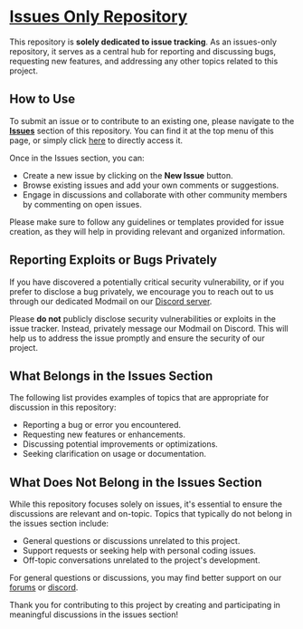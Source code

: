# [Issues Only Repository](https://github.com/Thalwyrn/Thalwyrn/issues)

This repository is **solely dedicated to issue tracking**. As an issues-only repository, it serves as a central hub for reporting and discussing bugs, requesting new features, and addressing any other topics related to this project.

## How to Use

To submit an issue or to contribute to an existing one, please navigate to the [**Issues**](https://github.com/Thalwyrn/Thalwyrn/issues) section of this repository. You can find it at the top menu of this page, or simply click [here](https://github.com/Thalwyrn/Thalwyrn/issues) to directly access it. 

Once in the Issues section, you can:

- Create a new issue by clicking on the **New Issue** button.
- Browse existing issues and add your own comments or suggestions.
- Engage in discussions and collaborate with other community members by commenting on open issues.

Please make sure to follow any guidelines or templates provided for issue creation, as they will help in providing relevant and organized information.

## Reporting Exploits or Bugs Privately

If you have discovered a potentially critical security vulnerability, or if you prefer to disclose a bug privately, we encourage you to reach out to us through our dedicated Modmail on our [Discord server](https://discord.thalwyrn.com). 

Please **do not** publicly disclose security vulnerabilities or exploits in the issue tracker. Instead, privately message our Modmail on Discord. This will help us to address the issue promptly and ensure the security of our project.

## What Belongs in the Issues Section

The following list provides examples of topics that are appropriate for discussion in this repository:

- Reporting a bug or error you encountered.
- Requesting new features or enhancements.
- Discussing potential improvements or optimizations.
- Seeking clarification on usage or documentation.

## What Does Not Belong in the Issues Section

While this repository focuses solely on issues, it's essential to ensure the discussions are relevant and on-topic. Topics that typically do not belong in the issues section include:

- General questions or discussions unrelated to this project.
- Support requests or seeking help with personal coding issues.
- Off-topic conversations unrelated to the project's development.

For general questions or discussions, you may find better support on our [forums](https://thalwyrn.com/forum/) or [discord](https://discord.thalwyrn.com).

Thank you for contributing to this project by creating and participating in meaningful discussions in the issues section!
